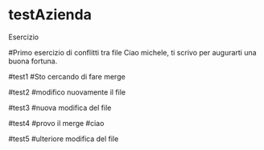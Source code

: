 # testAzienda


Esercizio

#Primo esercizio di conflitti tra file
Ciao michele, ti scrivo per augurarti una buona fortuna.


#test1
#Sto cercando di fare merge


#test2
#modifico nuovamente il file

#test3
#nuova modifica del file


#test4
#provo il merge
#ciao

#test5
#ulteriore modifica del file
